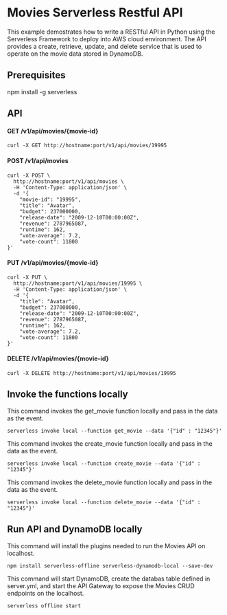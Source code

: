 # Movies Serverless Restful API
This example demostrates how to write a RESTful API in Python using the Serverless Framework to deploy into AWS cloud environment. The API provides a create, retrieve, update, and delete service that is used to operate on the movie data stored in DynamoDB.

## Prerequisites
npm install -g serverless

## API

#### GET /v1/api/movies/{movie-id}

```
curl -X GET http://hostname:port/v1/api/movies/19995
```

#### POST /v1/api/movies

```
curl -X POST \
  http://hostname:port/v1/api/movies \
  -H 'Content-Type: application/json' \
  -d '{
	"movie-id": "19995",
	"title": "Avatar",
	"budget": 237000000,
	"release-date": "2009-12-10T00:00:00Z",
	"revenue": 2787965087,
	"runtime": 162,
	"vote-average": 7.2,
	"vote-count": 11800
}'
```

#### PUT /v1/api/movies/{movie-id}

```
curl -X PUT \
  http://hostname:port/v1/api/movies/19995 \
  -H 'Content-Type: application/json' \
  -d '{
	"title": "Avatar",
	"budget": 237000000,
	"release-date": "2009-12-10T00:00:00Z",
	"revenue": 2787965087,
	"runtime": 162,
	"vote-average": 7.2,
	"vote-count": 11800
}'
```

#### DELETE /v1/api/movies/{movie-id}

```
curl -X DELETE http://hostname:port/v1/api/movies/19995 
```

## Invoke the functions locally
This command invokes the get_movie function locally and pass in the data as the event.
```
serverless invoke local --function get_movie --data '{"id" : "12345"}'
```

This command invokes the create_movie function locally and pass in the data as the event.
```
serverless invoke local --function create_movie --data '{"id" : "12345"}'
```

This command invokes the delete_movie function locally and pass in the data as the event.
```
serverless invoke local --function delete_movie --data '{"id" : "12345"}'
```

## Run API and DynamoDB locally
This command will install the plugins needed to run the Movies API on localhost.
```
npm install serverless-offline serverless-dynamodb-local --save-dev
```

This command will start DynamoDB, create the databas table defined in server.yml,
and start the API Gateway to expose the Movies CRUD endpoints on the localhost.
```
serverless offline start
```
